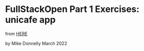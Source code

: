 # FullStackOpen Part 1 Exercises: unicafe app
from [HERE](https://fullstackopen.com/en/part1/a_more_complex_state_debugging_react_apps#exercises-1-6-1-14)

by Mike Donnelly  March 2022
